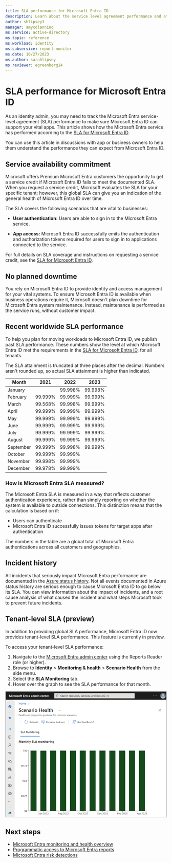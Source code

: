 ```yaml
---
title: SLA performance for Microsoft Entra ID
description: Learn about the service level agreement performance and attainment for authentication services in Microsoft Entra ID
author: shlipsey3
manager: amycolannino
ms.service: active-directory
ms.topic: reference
ms.workload: identity
ms.subservice: report-monitor
ms.date: 10/27/2023
ms.author: sarahlipsey
ms.reviewer: egreenberg14
---
```


# SLA performance for Microsoft Entra ID

As an identity admin, you may need to track the Microsoft Entra service-level agreement (SLA) performance to make sure Microsoft Entra ID can support your vital apps. This article shows how the Microsoft Entra service has performed according to the [SLA for Microsoft Entra ID](https://azure.microsoft.com/support/legal/sla/active-directory/v1_1/). 

You can use this article in discussions with app or business owners to help them understand the performance they can expect from Microsoft Entra ID. 

## Service availability commitment

Microsoft offers Premium Microsoft Entra customers the opportunity to get a service credit if Microsoft Entra ID fails to meet the documented SLA. When you request a service credit, Microsoft evaluates the SLA for your specific tenant; however, this global SLA can give you an indication of the general health of Microsoft Entra ID over time. 

The SLA covers the following scenarios that are vital to businesses:

- **User authentication:** Users are able to sign in to the Microsoft Entra service.

- **App access:** Microsoft Entra ID successfully emits the authentication and authorization tokens required for users to sign in to applications connected to the service.

For full details on SLA coverage and instructions on requesting a service credit, see the [SLA for Microsoft Entra ID](https://azure.microsoft.com/support/legal/sla/active-directory/v1_1/).

## No planned downtime

You rely on Microsoft Entra ID to provide identity and access management for your vital systems. To ensure Microsoft Entra ID is available when business operations require it, Microsoft doesn't plan downtime for Microsoft Entra system maintenance. Instead, maintenance is performed as the service runs, without customer impact.

## Recent worldwide SLA performance

To help you plan for moving workloads to Microsoft Entra ID, we publish past SLA performance. These numbers show the level at which Microsoft Entra ID met the requirements in the [SLA for Microsoft Entra ID](https://azure.microsoft.com/support/legal/sla/active-directory/v1_1/), for all tenants.

The SLA attainment is truncated at three places after the decimal. Numbers aren't rounded up, so actual SLA attainment is higher than indicated.

| Month     | 2021    | 2022    | 2023    |
| ---       | ---     | ---     | ---     |
| January   |         | 99.998% | 99.998% |
| February  | 99.999% | 99.999% | 99.999% |
| March     | 99.568% | 99.998% | 99.999% |
| April     | 99.999% | 99.999% | 99.999% |
| May       | 99.999% | 99.999% | 99.999% |
| June      | 99.999% | 99.999% | 99.999% |
| July      | 99.999% | 99.999% | 99.999% |
| August    | 99.999% | 99.999% | 99.999% |
| September | 99.999% | 99.998% | 99.999%|
| October   | 99.999% | 99.999% | |
| November  | 99.998% | 99.999% | |
| December  | 99.978% | 99.999% | |

<a name='how-is-azure-ad-sla-measured-'></a>

### How is Microsoft Entra SLA measured?

The Microsoft Entra SLA is measured in a way that reflects customer authentication experience, rather than simply reporting on whether the system is available to outside connections. This distinction means that the calculation is based on if:

- Users can authenticate
- Microsoft Entra ID successfully issues tokens for target apps after authentication
  
The numbers in the table are a global total of Microsoft Entra authentications across all customers and geographies.
  
## Incident history

All incidents that seriously impact Microsoft Entra performance are documented in the [Azure status history](https://azure.status.microsoft/status/history/). Not all events documented in Azure status history are serious enough to cause Microsoft Entra ID to go below its SLA. You can view information about the impact of incidents, and a root cause analysis of what caused the incident and what steps Microsoft took to prevent future incidents. 

## Tenant-level SLA (preview)

In addition to providing global SLA performance, Microsoft Entra ID now provides tenant-level SLA performance. This feature is currently in preview.

To access your tenant-level SLA performance:

1. Navigate to the [Microsoft Entra admin center](https://entra.microsoft.com) using the Reports Reader role (or higher).
1. Browse to **Identity** > **Monitoring & health** > **Scenario Health** from the side menu.
1. Select the **SLA Monitoring** tab.
1. Hover over the graph to see the SLA performance for that month.

![Screenshot of the tenant-level SLA results.](media/reference-azure-ad-sla-performance/tenent-level-sla.png)

## Next steps

- [Microsoft Entra monitoring and health overview](overview-monitoring-health.md)
- [Programmatic access to Microsoft Entra reports](./howto-configure-prerequisites-for-reporting-api.md)
- [Microsoft Entra risk detections](~/id-protection/overview-identity-protection.md)
